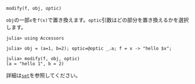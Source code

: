 ```
modify(f, obj, optic)
```

`obj`の一部`x`を`f(x)`で置き換えます。`optic`引数はどの部分を置き換えるかを選択します。

```jldoctest
julia> using Accessors

julia> obj = (a=1, b=2); optic=@optic _.a; f = x -> "hello $x";

julia> modify(f, obj, optic)
(a = "hello 1", b = 2)
```

詳細は[`set`](@ref)を参照してください。
